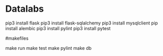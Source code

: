 # Datalabs

pip3 install flask
pip3 install flask-sqlalchemy
pip3 install mysqlclient
pip install alembic
pip3 install pylint
pip3 install pytest

#makefiles

make run
make test 
make pylint 
make db



